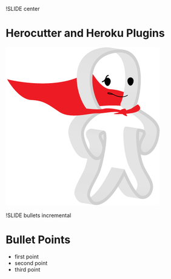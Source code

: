 !SLIDE center

# Herocutter and Heroku Plugins

![Cookie Man](cookie_man.png)

!SLIDE bullets incremental
# Bullet Points #

* first point
* second point
* third point
